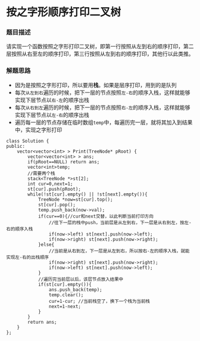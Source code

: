 ﻿# 按之字形顺序打印二叉树
### 题目描述
请实现一个函数按照之字形打印二叉树，即第一行按照从左到右的顺序打印，第二层按照从右至左的顺序打印，第三行按照从左到右的顺序打印，其他行以此类推。

### 解题思路
* 因为是按照之字形打印，所以要用**栈**。如果是层序打印，用到的是队列
* 每次`从左到右`遍历的时候，把下一层的节点按照`左-右`的顺序入栈，这样就能够实现下层节点以`右-左`的顺序出栈
* 每次`从右到左`遍历的时候，把下一层的节点按照`右-左`的顺序入栈，这样就能够实现下层节点以`左-右`的顺序出栈
* 遍历每一层的节点存储在临时数组`temp`中，每遍历完一层，就将其加入到结果中，实现之字形打印

```
class Solution {
public:
    vector<vector<int> > Print(TreeNode* pRoot) {
        vector<vector<int> > ans;
        if(pRoot==NULL) return ans;
        vector<int>temp;
        //需要两个栈
        stack<TreeNode *>st[2];
        int cur=0,next=1;
        st[cur].push(pRoot);
        while(!st[cur].empty() || !st[next].empty()){
            TreeNode *now=st[cur].top();
            st[cur].pop();
            temp.push_back(now->val);
            if(cur==0){//cur和next交替，以此判断当前打印方向
                //往下一层的栈中push，当前层是从左到右，下一层是从右到左，按左-右的顺序入栈
                if(now->left) st[next].push(now->left);
                if(now->right) st[next].push(now->right);
            }else{
                //当前是从右到左，下一层是从左到右，所以按右-左的顺序入栈，就能实现左-右的出栈顺序
                if(now->right) st[next].push(now->right);
                if(now->left) st[next].push(now->left);
            }
            //遍历完当前层以后，该层节点放入结果中
            if(st[cur].empty()){
                ans.push_back(temp);
                temp.clear();
                cur=1-cur; //当前栈空了，换下一个栈为当前栈
                next=1-next;
            }
        }
        return ans;
    }
};
```

